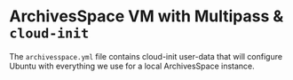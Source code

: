 # ArchivesSpace VM with Multipass & `cloud-init`

The `archivesspace.yml` file contains cloud-init user-data that will configure Ubuntu with everything we use for a local ArchivesSpace instance.
